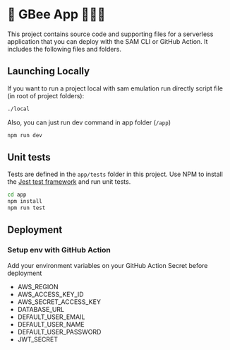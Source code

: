 # 🐝 GBee App 🔸🔸🔸

This project contains source code and supporting files for a serverless application that you can deploy with the SAM CLI or GitHub Action. It includes the following files and folders.


## Launching Locally
If you want to run a project local with sam emulation run directly script file (in root of project folders): 
```bash
./local
``` 

Also, you can just run dev command in app folder (`/app`)
```bash
npm run dev
```

## Unit tests

Tests are defined in the `app/tests` folder in this project. Use NPM to install the [Jest test framework](https://jestjs.io/) and run unit tests.

```bash
cd app
npm install
npm run test
```

## Deployment
### Setup env with GitHub Action

Add your environment variables on your GitHub Action Secret before deployment

- AWS_REGION
- AWS_ACCESS_KEY_ID
- AWS_SECRET_ACCESS_KEY
- DATABASE_URL
- DEFAULT_USER_EMAIL
- DEFAULT_USER_NAME
- DEFAULT_USER_PASSWORD
- JWT_SECRET
